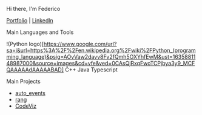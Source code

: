 Hi there, I'm Federico

[Portfolio](https://portfolio.federicocecchinato.com) | [Linkedln](https://www.linkedin.com/in/federico-cecchinato)

Main Languages and Tools

!(Python logo)[https://www.google.com/url?sa=i&url=https%3A%2F%2Fen.wikipedia.org%2Fwiki%2FPython_(programming_language)&psig=AOvVaw2davv8Fv2fQmh5OXYhfEwM&ust=1635881148987000&source=images&cd=vfe&ved=0CAsQjRxqFwoTCPjbya3y9_MCFQAAAAAdAAAAABAD] C++ Java Typescript

Main Projects

- [auto_events](https://github.com/auto_events)
- [rang](https://github.com/rang)
- [CodeViz](https://github.com/codeviz)
